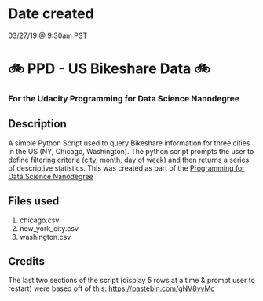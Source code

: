 # Date created
03/27/19 @ 9:30am PST

# :bike: PPD - US Bikeshare Data :bike:
### For the **Udacity Programming for Data Science Nanodegree**

## Description
A simple Python Script used to query Bikeshare information for three cities
in the US (NY, Chicago, Washington). The python script prompts the user to define filtering criteria (city, month, day of week) and then returns a series of descriptive statistics.
This was created as part of the [Programming for Data Science Nanodegree](https://www.udacity.com/course/programming-for-data-science-nanodegree--nd104)

## Files used
1. chicago.csv
2. new_york_city.csv
3. washington.csv

## Credits
The last two sections of the script (display 5 rows at a time & prompt user to restart) were based off of this: https://pastebin.com/gNV8vyMc
